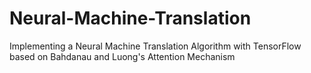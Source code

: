 # Neural-Machine-Translation
Implementing a Neural Machine Translation Algorithm with TensorFlow based on Bahdanau and Luong's Attention Mechanism 

